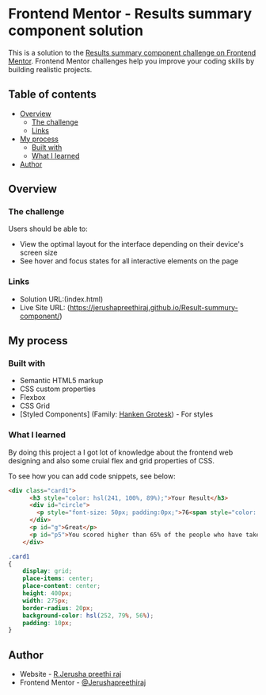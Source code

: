 # Frontend Mentor - Results summary component solution

This is a solution to the [Results summary component challenge on Frontend Mentor](https://www.frontendmentor.io/challenges/results-summary-component-CE_K6s0maV). Frontend Mentor challenges help you improve your coding skills by building realistic projects. 

## Table of contents

- [Overview](#overview)
  - [The challenge](#the-challenge)
  - [Links](#links)
- [My process](#my-process)
  - [Built with](#built-with)
  - [What I learned](#what-i-learned)
- [Author](#author)

## Overview

### The challenge

Users should be able to:

- View the optimal layout for the interface depending on their device's screen size
- See hover and focus states for all interactive elements on the page

### Links

- Solution URL:(index.html)
- Live Site URL: (https://jerushapreethiraj.github.io/Result-summury-component/)

## My process

### Built with

- Semantic HTML5 markup
- CSS custom properties
- Flexbox
- CSS Grid
- [Styled Components]
  (Family: [Hanken Grotesk](https://fonts.google.com/specimen/Hanken+Grotesk)) - For styles

### What I learned

By doing this project a I got lot of knowledge about the frontend web designing and also some cruial flex and grid properties of CSS.

To see how you can add code snippets, see below:

```html
<div class="card1">
      <h3 style="color: hsl(241, 100%, 89%);">Your Result</h3>
      <div id="circle">
        <p style="font-size: 50px; padding:0px;">76<span style="color: hsl(241, 93%, 84%); padding: 0px; font-size: 15px; ">of 100</span></p>
      </div>
      <p id="g">Great</p>
      <p id="p5">You scored higher than 65% of the people who have taken these tests.</p>
    </div>
```
```css
.card1
{
    display: grid;
    place-items: center;
    place-content: center;
    height: 400px;
    width: 275px;
    border-radius: 20px;
    background-color: hsl(252, 79%, 56%); 
    padding: 10px;
}
```
## Author

- Website - [R.Jerusha preethi raj](https://www.your-site.com)
- Frontend Mentor - [@Jerushapreethiraj](https://www.frontendmentor.io/profile/Jerushapreethiraj)

